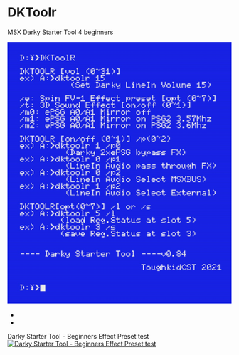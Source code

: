 # DKToolr
 MSX Darky Starter Tool 4 beginners

![MSX Darky Starter Tool 4 beginners](DKToolR.jpg)

*
*
 Darky Starter Tool - Beginners Effect Preset test
[![Darky Starter Tool - Beginners Effect Preset test](https://yt-embed.herokuapp.com/embed?v=UbZ_WyOio24)](https://youtu.be/UbZ_WyOio24 "Darky Starter Tool - Beginners Effect Preset test")
